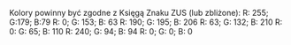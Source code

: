 Kolory powinny być zgodne z Księgą Znaku ZUS (lub zbliżone):
R: 255; G:179; B:79
R: 0; G: 153; B: 63
R: 190; G: 195; B: 206
R: 63; G: 132; B: 210
R: 0: G: 65; B: 110
R: 240; G: 94; B: 94
R: 0; G: 0; B: 0